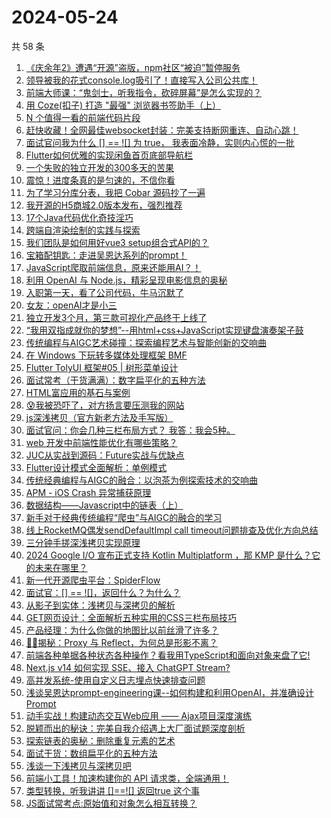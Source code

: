 # 2024-05-24

共 58 条

<!-- BEGIN JUEJIN -->
<!-- 最后更新时间 2024-05-24 09:25:34 +0800 -->
1. [《庆余年2》遭遇“开源”盗版，npm社区“被迫”暂停服务](https://juejin.cn/post/7371074808149917750)
1. [领导被我的花式console.log吸引了！直接写入公司公共库！](https://juejin.cn/post/7371716384847364147)
1. [前端大师课：“鬼剑士，听我指令，砍碎屏幕”是怎么实现的？](https://juejin.cn/post/7371423076661542952)
1. [用 Coze(扣子) 打造 "最强" 浏览器书签助手（上）](https://juejin.cn/post/7369868541933338639)
1. [N 个值得一看的前端代码片段](https://juejin.cn/post/7371312967781777418)
1. [赶快收藏！全网最佳websocket封装：完美支持断网重连、自动心跳！](https://juejin.cn/post/7371365854012276747)
1. [面试官问我为什么 [] == ![] 为 true， 我表面冷静，实则内心慌的一批](https://juejin.cn/post/7371312966364332042)
1. [Flutter如何优雅的实现闲鱼首页底部导航栏](https://juejin.cn/post/7370357521897390092)
1. [一个失败的独立开发的300多天的苦果](https://juejin.cn/post/7371638121279848499)
1. [震惊！进度条真的是匀速的，不信你看](https://juejin.cn/post/7370682158103347238)
1. [为了学习分库分表，我把 Cobar 源码抄了一遍](https://juejin.cn/post/7370993837303283750)
1. [我开源的H5商城2.0版本发布，强烈推荐](https://juejin.cn/post/7370713457454956571)
1. [17个Java代码优化奇技淫巧](https://juejin.cn/post/7371011013432000550)
1. [跨端自渲染绘制的实践与探索](https://juejin.cn/post/7371011013430968358)
1. [我们团队是如何用好vue3 setup组合式API的？](https://juejin.cn/post/7371253542245105698)
1. [宝箱配钥匙：走进吴恩达系列的prompt！](https://juejin.cn/post/7371424635895103528)
1. [JavaScript爬取前端信息，原来还能用AI？！](https://juejin.cn/post/7370994785656176667)
1. [利用 OpenAI 与 Node.js，精彩呈现电影信息的奥秘](https://juejin.cn/post/7370923547739373605)
1. [入职第一天，看了公司代码，牛马沉默了](https://juejin.cn/post/7371986999164928010)
1. [女友：openAI才是小三](https://juejin.cn/post/7371424635894759464)
1. [独立开发3个月，第三款可视化产品终于上线了](https://juejin.cn/post/7371698970974437403)
1. [“我用双指成就你的梦想”--用html+css+JavaScript实现键盘演奏架子鼓](https://juejin.cn/post/7370682158103756838)
1. [传统编程与AIGC艺术碰撞：探索编程艺术与智能创新的交响曲](https://juejin.cn/post/7370682158104494118)
1. [在 Windows 下玩转多媒体处理框架 BMF](https://juejin.cn/post/7371640570421755913)
1. [Flutter TolyUI 框架#05 | 树形菜单设计](https://juejin.cn/post/7371318721904672794)
1. [面试常考（干货满满）：数字扁平化的五种方法](https://juejin.cn/post/7371053962069213196)
1. [HTML富应用的基石与案例](https://juejin.cn/post/7370923547738898469)
1. [😰我被恐吓了，对方扬言要压测我的网站](https://juejin.cn/post/7371761447696121866)
1. [js深浅拷贝（官方新老方法及手写版）](https://juejin.cn/post/7371292724287225908)
1. [面试官问：你会几种三栏布局方式？ 我答：我会5种。](https://juejin.cn/post/7371720794977697833)
1. [web 开发中前端性能优化有哪些策略？](https://juejin.cn/post/7371279849245179954)
1. [JUC从实战到源码：Future实战与优缺点](https://juejin.cn/post/7371295699268681791)
1. [Flutter设计模式全面解析：单例模式](https://juejin.cn/post/7371297065740206107)
1. [传统经典编程与AIGC的融合：以泡茶为例探索技术的交响曲](https://juejin.cn/post/7371731578962493474)
1. [APM - iOS Crash 异常捕获原理](https://juejin.cn/post/7370526031700377652)
1. [数据结构——Javascript中的链表（上）](https://juejin.cn/post/7371720794977665065)
1. [新手对于经典传统编程“爬虫”与AIGC的融合的学习](https://juejin.cn/post/7371000336683515954)
1. [线上RocketMQ偶发sendDefaultImpl call timeout问题排查及优化方向总结](https://juejin.cn/post/7371295699268665407)
1. [三分钟手搓深浅拷贝实现原理](https://juejin.cn/post/7371809217789820982)
1. [2024 Google I/O 宣布正式支持 Kotlin Multiplatform ，那 KMP 是什么？它的未来在哪里？](https://juejin.cn/post/7372030889422848051)
1. [新一代开源爬虫平台：SpiderFlow](https://juejin.cn/post/7371019286372319247)
1. [面试官：[] == ![]，返回什么？为什么？](https://juejin.cn/post/7371013983367987234)
1. [从影子到实体：浅拷贝与深拷贝的解析](https://juejin.cn/post/7371358964547682319)
1. [GET网页设计：全面解析五种实用的CSS三栏布局技巧](https://juejin.cn/post/7371641316113907748)
1. [产品经理：为什么你做的地图比以前丝滑了许多？](https://juejin.cn/post/7371633297153687606)
1. [🍉🍉揭秘：Proxy 与 Reflect，为何总是形影不离？](https://juejin.cn/post/7371000326130925618)
1. [前端各种单据各种状态各种操作？看我用TypeScript和面向对象来盘了它!](https://juejin.cn/post/7370925894662193204)
1. [Next.js v14 如何实现 SSE、接入 ChatGPT Stream?](https://juejin.cn/post/7372020457124659234)
1. [高并发系统-使用自定义日志埋点快速排查问题](https://juejin.cn/post/7371011013431017510)
1. [浅谈吴恩达prompt-engineering课--如何构建和利用OpenAI，并准确设计Prompt](https://juejin.cn/post/7371373024241565715)
1. [动手实战！构建动态交互Web应用 —— Ajax项目深度演练](https://juejin.cn/post/7370993837303709734)
1. [脱颖而出的秘诀：完美自我介绍遇上大厂面试题深度剖析](https://juejin.cn/post/7370993837303660582)
1. [探索链表的奥秘：删除重复元素的艺术](https://juejin.cn/post/7371687884792233994)
1. [面试干货：数组扁平化的五种方法](https://juejin.cn/post/7371687884792168458)
1. [浅谈一下浅拷贝与深拷贝吧](https://juejin.cn/post/7371716394301620262)
1. [前端小工具！加速构建你的 API 请求类，全端通用！](https://juejin.cn/post/7371479502456963106)
1. [类型转换，听我讲讲 []==![] 返回true 这个事](https://juejin.cn/post/7371000326130106418)
1. [JS面试常考点:原始值和对象怎么相互转换？](https://juejin.cn/post/7370993837303365670)
<!-- END JUEJIN -->